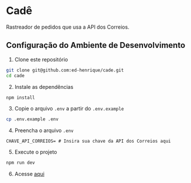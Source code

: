 # Cadê

Rastreador de pedidos que usa a API dos Correios.

## Configuração do Ambiente de Desenvolvimento

1. Clone este repositório

```sh
git clone git@github.com:ed-henrique/cade.git
cd cade
```

2. Instale as dependências

```sh
npm install
```

3. Copie o arquivo `.env` a partir do `.env.example`

```sh
cp .env.example .env
```

4. Preencha o arquivo `.env`

```env
CHAVE_API_CORREIOS= # Insira sua chave da API dos Correios aqui
```

5. Execute o projeto

```sh
npm run dev
```

6. Acesse [aqui](http://localhost:5173)
